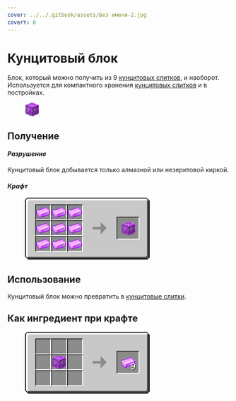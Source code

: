 ```yaml
---
cover: ../../.gitbook/assets/Без имени-2.jpg
coverY: 0
---
```


# Кунцитовый блок

Блок, который можно получить из 9 [кунцитовых слитков](../materialy/metally-i-mineraly/kuncitovyi-slitok.md), и наоборот. Используется для компактного хранения [кунцитовых слитков](../materialy/metally-i-mineraly/kuncitovyi-slitok.md) и в постройках.

<figure><img src="../../.gitbook/assets/pink_ore_block (1).png" alt=""><figcaption></figcaption></figure>

## Получение

#### _Разрушение_

Кунцитовый блок добывается только алмазной или незеритовой киркой.

#### _Крафт_

<figure><img src="../../.gitbook/assets/pink_ore_block_result-x1.png" alt=""><figcaption></figcaption></figure>

## Использование

Кунцитовый блок можно превратить в [кунцитовые слитки](../materialy/metally-i-mineraly/kuncitovyi-slitok.md).

## Как ингредиент при крафте

<figure><img src="../../.gitbook/assets/pink_ore_ingot_result-multi.png" alt=""><figcaption></figcaption></figure>
